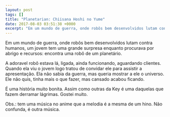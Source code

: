 ```yaml
---
layout: post
tags: []
title: "Planetarian: Chiisana Hoshi no Yume"
date: 2017-08-03 03:51:38 +0000
excerpt: "Em um mundo de guerra, onde robôs bem desenvolvidos lutam contra humanos, um jovem tem uma grande surpresa enquanto procurava por abrigo e..."
---
```


Em um mundo de guerra, onde robôs bem desenvolvidos lutam contra humanos, um jovem tem uma grande surpresa enquanto procurava por abrigo e recursos: encontra uma robô de um planetário.

A adoravel robô estava lá, ligada, ainda funcionando, aguardando clientes. Quando ela viu o jovem logo tratou de convidar ele para assistir a apresentação. Ela não sabia da guerra, mas queria mostrar a ele o universo. Ele não quis, tinha mais o que fazer, mas cansado acabou ficando.

É uma história muito bonita. Assim como outras da Key é uma daquelas que fazem derramar lágrimas. Gostei muito.

Obs.: tem uma música no anime que a melodia é a mesma de um hino. Não confunda, é outra música.